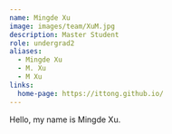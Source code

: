 ```yaml
---
name: Mingde Xu
image: images/team/XuM.jpg
description: Master Student
role: undergrad2
aliases:
  - Mingde Xu
  - M. Xu
  - M Xu
links:
  home-page: https://ittong.github.io/
---
```


Hello, my name is Mingde Xu.